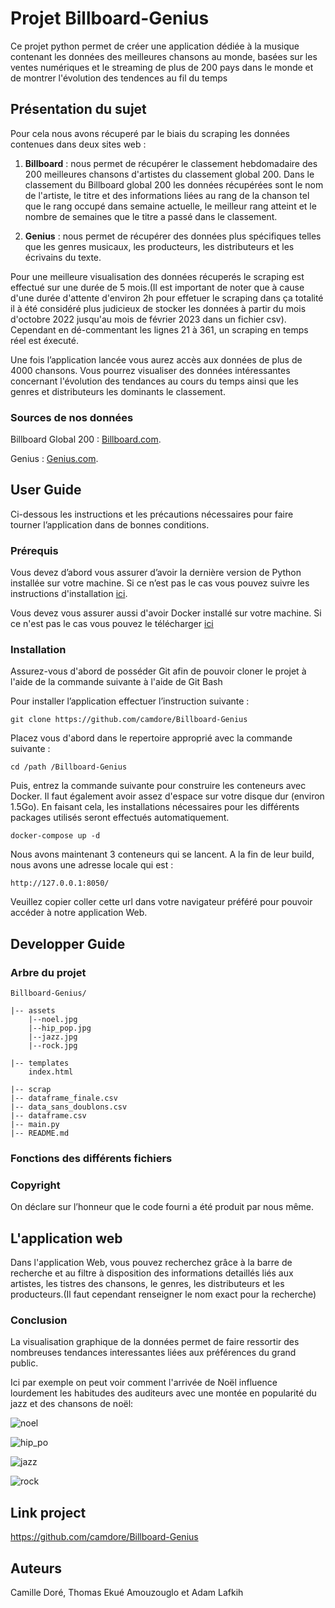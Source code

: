# Projet Billboard-Genius

Ce projet python permet de créer une application dédiée à la musique contenant les données des meilleures chansons au monde, basées sur les ventes numériques et le streaming de plus de 200 pays dans le monde et de montrer l'évolution des tendences au fil du temps

## Présentation du sujet

Pour cela nous avons récuperé par le biais du scraping les données contenues dans deux sites web : 

1) **Billboard** : nous permet de récupérer le classement hebdomadaire des 200 meilleures chansons d'artistes du classement global 200. Dans le classement du Billboard global 200 les données récupérées sont le nom de l'artiste, le titre et des informations liées au rang de la chanson tel que le rang occupé dans semaine actuelle, le meilleur rang atteint et le nombre de semaines que le titre a passé dans le classement.

2) **Genius** : nous permet de récupérer des données plus spécifiques telles que les genres musicaux, les producteurs, les distributeurs et les écrivains du texte.

Pour une meilleure visualisation des données récuperés le scraping est effectué sur une durée de 5 mois.(Il est important de noter que à cause d'une durée d'attente d'environ 2h pour effetuer le scraping dans ça totalité il à été considéré plus judicieux de stocker les données à partir du mois d'octobre 2022 jusqu'au mois de février 2023 dans un fichier csv).
Cependant en dé-commentant les lignes 21 à 361, un scraping en temps réel est éxecuté.

Une fois l’application lancée vous aurez accès aux données de plus de 4000 chansons. Vous pourrez visualiser des données intéressantes concernant l'évolution des tendances au cours du temps ainsi que les genres et distributeurs les dominants le classement.

### Sources de nos données

Billboard Global 200 :  [Billboard.com](https://www.billboard.com/charts/billboard-global-200/).

Genius : [Genius.com](https://genius.com/).

## User Guide 

Ci-dessous les instructions et les précautions nécessaires pour faire tourner l’application dans de bonnes conditions.

### Prérequis 

Vous devez d’abord vous assurer d’avoir la dernière version de Python installée sur votre machine. 
Si ce n’est pas le cas vous pouvez suivre les instructions d'installation [ici](https://www.python.org/downloads/).

Vous devez vous assurer aussi d'avoir Docker installé sur votre machine. Si ce n'est pas le cas vous pouvez le télécharger [ici](https://www.docker.com/products/docker-desktop/)


### Installation 

Assurez-vous d'abord de posséder Git afin de pouvoir cloner le projet à l'aide de la commande suivante à l'aide de Git Bash 

Pour installer l’application effectuer l’instruction suivante : 

    git clone https://github.com/camdore/Billboard-Genius

Placez vous d'abord dans le repertoire approprié avec la commande suivante : 

    cd /path /Billboard-Genius

Puis, entrez la commande suivante pour construire les conteneurs avec Docker. Il faut également avoir assez d'espace sur votre disque dur (environ 1.5Go). En faisant cela, les installations nécessaires pour les différents packages utilisés seront effectués automatiquement.

    docker-compose up -d

Nous avons maintenant 3 conteneurs qui se lancent. A la fin de leur build, nous avons une adresse locale qui est :

    http://127.0.0.1:8050/

Veuillez copier coller cette url dans votre navigateur préféré pour pouvoir accéder à notre application Web.

## Developper Guide 

### Arbre du projet

    Billboard-Genius/ 

    |-- assets
        |--noel.jpg
        |--hip_pop.jpg
        |--jazz.jpg
        |--rock.jpg

    |-- templates
        index.html

    |-- scrap
    |-- dataframe_finale.csv 
    |-- data_sans_doublons.csv
    |-- dataframe.csv       
    |-- main.py 
    |-- README.md 

### Fonctions des différents fichiers 

### Copyright

On déclare sur l’honneur que le code fourni a été produit par nous même.

## L'application web 

Dans l'application Web, vous pouvez recherchez grâce à la barre de recherche et au filtre à disposition des informations detaillés liés aux artistes, les tistres des chansons, le genres, les distributeurs et les producteurs.(Il faut cependant renseigner le nom exact pour la recherche)

### Conclusion 

La visualisation graphique de la données permet de faire ressortir des nombreuses tendances interessantes liées aux préférences du grand public. 

Ici par exemple on peut voir comment l'arrivée de Noël influence lourdement les habitudes des auditeurs avec une montée en popularité du jazz et des chansons de noël: 

![noel](assets/noel.jpg)

![hip_po](assets/hip_pop.jpg)

![jazz](assets/jazz.jpg)

![rock](assets/rock.jpg)


## Link project

https://github.com/camdore/Billboard-Genius

## Auteurs 

Camille Doré, Thomas Ekué Amouzouglo et Adam Lafkih